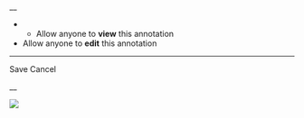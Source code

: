 __

  *   * Allow anyone to **view** this annotation
  * Allow anyone to **edit** this annotation



* * *

Save Cancel

__




![](https://bat.bing.com/action/0?ti=56018282&Ver=2&mid=cf68e7ca-21e2-4b80-be42-31bfe24fdd96&sid=201ffde0635411ee902411d77b750559&vid=20202bf0635411ee9ac03f2e618b0b9f&vids=0&msclkid=N&pi=0&lg=en-US&sw=800&sh=600&sc=24&nwd=1&tl=Shortform%20%7C%20A%20New%20Earth&p=https%3A%2F%2Fwww.shortform.com%2Fapp%2Fbook%2Fa-new-earth%2F1-page-summary&r=&lt=773&evt=pageLoad&sv=1&rn=906278)
